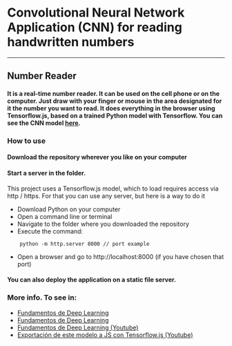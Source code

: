 # Convolutional Neural Network Application (CNN) for reading handwritten numbers

------------

## Number Reader

#### It is a real-time number reader. It can be used on the cell phone or on the computer. Just draw with your finger or mouse in the area designated for it the number you want to read. It does everything in the browser using Tensorflow.js, based on a trained Python model with Tensorflow. You can see the CNN model <a href="https://colab.research.google.com/drive/1uLbxgbV9t53UlmMwnYBY1m7t030Tz0QP" target="_blank" rel="noopener noreferrer">here</a>.

### How to use

#### Download the repository wherever you like on your computer

#### Start a server in the folder.
This project uses a Tensorflow.js model, which to load requires access via http / https.
For that you can use any server, but here is a way to do it
- Download Python on your computer
- Open a command line or terminal
- Navigate to the folder where you downloaded the repository
- Execute the command:
```
    python -m http.server 8000 // port example
```
- Open a browser and go to http://localhost:8000 (if you have chosen that port)

#### You can also deploy the application on a static file server.

### More info. To see in:
- <a href="https://github.com/rramosp/2021.deeplearning" target="_blank" rel="noopener noreferrer">Fundamentos de Deep Learning</a>
- <a href="https://rramosp.github.io/2021.deeplearning/intro.html" target="_blank" rel="noopener noreferrer">Fundamentos de Deep Learning</a>
- <a href="https://www.youtube.com/playlist?list=PL8ytk70JVz1-YmW2YnFFDMroi_ZSggFgn" target="_blank" rel="noopener noreferrer">Fundamentos de Deep Learning (Youtube)</a>
- <a href="https://youtu.be/JpE4bYyRADI?t=350" target="_blank" rel="noopener noreferrer">Exportación de este modelo a JS con Tensorflow.js (Youtube)</a>
